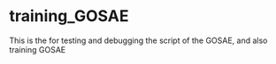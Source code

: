 # training_GOSAE
This is the for testing and debugging the script of the GOSAE, and also training GOSAE 
